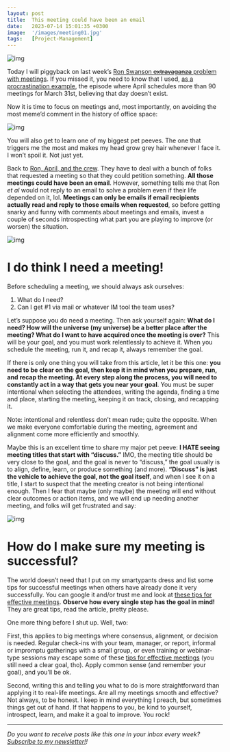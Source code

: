```yaml
---
layout: post
title:  This meeting could have been an email
date:   2023-07-14 15:01:35 +0300
image:  '/images/meeting01.jpg'
tags:   [Project-Management]
---
```


![img]({{site.baseurl}}/images/meeting01.jpg#center)

Today I will piggyback on last week’s [Ron Swanson ~~extravaganza~~ problem with meetings](https://www.youtube.com/watch?v=XhulR_kJf7Y). If you missed it, you need to know that I used, [as a procrastination example](https://popcultureguidetopm.substack.com/p/procrastinators-the-leaders-of-tomorrow), the episode where April schedules more than 90 meetings for March 31st, believing that day doesn’t exist. 

Now it is time to focus on meetings and, most importantly, on avoiding the most meme’d comment in the history of office space: 

![img]({{site.baseurl}}/images/meeting02.jpg#center)

You will also get to learn one of my biggest pet peeves. The one that triggers me the most and makes my head grow grey hair whenever I face it. I won’t spoil it. Not just yet.

Back to [Ron, April, and the crew](https://www.youtube.com/watch?v=XhulR_kJf7Y). They have to deal with a bunch of folks that requested a meeting so that they could petition something. **All those meetings could have been an email**. However, something tells me that Ron *et al* would not reply to an email to solve a problem even if their life depended on it, lol. **Meetings can only be emails if email recipients actually read and reply to those emails when requested**, so before getting snarky and funny with comments about meetings and emails, invest a couple of seconds introspecting what part you are playing to improve (or worsen) the situation.

![img]({{site.baseurl}}/images/meeting03.webp#center)

# I do think I need a meeting!

Before scheduling a meeting, we should always ask ourselves:

1. What do I need?
2. Can I get #1 via mail or whatever IM tool the team uses?

Let’s suppose you do need a meeting. Then ask yourself again: **What do I need? How will the universe (my universe) be a better place after the meeting? What do I want to have acquired once the meeting is over?** This will be your goal, and you must work relentlessly to achieve it. When you schedule the meeting, run it, and recap it, always remember the goal.

If there is only one thing you will take from this article, let it be this one: **you need to be clear on the goal, then keep it in mind when you prepare, run, and recap the meeting. At every step along the process, you will need to constantly act in a way that gets you near your goal**. You must be super intentional when selecting the attendees, writing the agenda, finding a time and place, starting the meeting, keeping it on track, closing, and recapping it.

Note: intentional and relentless don’t mean rude; quite the opposite. When we make everyone comfortable during the meeting, agreement and alignment come more efficiently and smoothly.

Maybe this is an excellent time to share my major pet peeve: **I HATE seeing meeting titles that start with “discuss.”** IMO, the meeting title should be very close to the goal, and the goal is never to “discuss,” the goal usually is to align, define, learn, or produce something (and more). **“Discuss” is just the vehicle to achieve the goal, not the goal itself**, and when I see it on a title, I start to suspect that the meeting creator is not being intentional enough. Then I fear that maybe (only maybe) the meeting will end without clear outcomes or action items, and we will end up needing another meeting, and folks will get frustrated and say:

![img]({{site.baseurl}}/images/meeting04.jpg#center)

# How do I make sure my meeting is successful?

The world doesn’t need that I put on my smartypants dress and list some tips for successful meetings when others have already done it very successfully. You can google it and/or trust me and look at [these tips for effective meetings](https://www.shinecoachingbarcelona.com/en/tips-agenda-effective-meetings/). **Observe how every single step has the goal in mind!** They are great tips, read the article, pretty please.

One more thing before I shut up. Well, two:

First, this applies to big meetings where consensus, alignment, or decision is needed. Regular check-ins with your team, manager, or report, informal or impromptu gatherings with a small group, or even training or webinar-type sessions may escape some of these [tips for effective meetings](https://www.shinecoachingbarcelona.com/en/tips-agenda-effective-meetings/) (you still need a clear goal, tho). Apply common sense (and remember your goal), and you’ll be ok.

Second, writing this and telling you what to do is more straightforward than applying it to real-life meetings. Are all my meetings smooth and effective? Not always, to be honest. I keep in mind everything I preach, but sometimes things get out of hand. If that happens to you, be kind to yourself, introspect, learn, and make it a goal to improve. You rock!

------

*Do you want to receive posts like this one in your inbox every week?  [<u>Subscribe to my newsletter!</u>](https://popcultureguidetopm.substack.com/)!* 